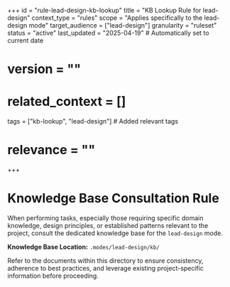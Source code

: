 +++
id = "rule-lead-design-kb-lookup"
title = "KB Lookup Rule for lead-design"
context_type = "rules"
scope = "Applies specifically to the lead-design mode"
target_audience = ["lead-design"]
granularity = "ruleset"
status = "active"
last_updated = "2025-04-19" # Automatically set to current date
# version = ""
# related_context = []
tags = ["kb-lookup", "lead-design"] # Added relevant tags
# relevance = ""
+++

# Knowledge Base Consultation Rule

When performing tasks, especially those requiring specific domain knowledge, design principles, or established patterns relevant to the project, consult the dedicated knowledge base for the `lead-design` mode.

**Knowledge Base Location:** `.modes/lead-design/kb/`

Refer to the documents within this directory to ensure consistency, adherence to best practices, and leverage existing project-specific information before proceeding.